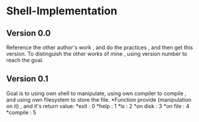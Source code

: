 # Shell-Implementation

## Version 0.0
Reference the other author's work , and do the practices , and then get this version.
To distinguish the other works of mine , using version number to reach the goal.

## Version 0.1
Goal is to using own shell to manipulate, using own compiler to compile , and using own filesystem to store the file.
*Function provide (manipulation on it) , and it's return value: 
	*exit : 0
	*help : 1
	*ls : 2
	*on disk : 3 
	*on file : 4
	*compile : 5
	

